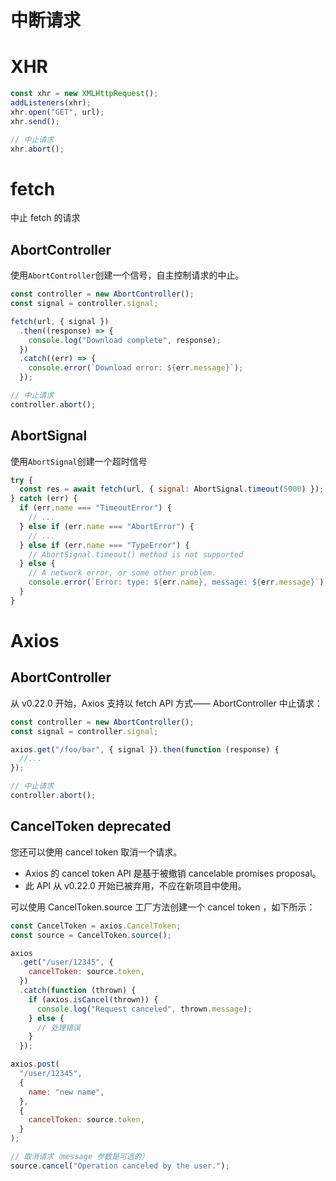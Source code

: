 # 中断请求

# XHR

```js
const xhr = new XMLHttpRequest();
addListeners(xhr);
xhr.open("GET", url);
xhr.send();

// 中止请求
xhr.abort();
```

# fetch

中止 fetch 的请求

## AbortController

使用`AbortController`创建一个信号，自主控制请求的中止。

```js
const controller = new AbortController();
const signal = controller.signal;

fetch(url, { signal })
  .then((response) => {
    console.log("Download complete", response);
  })
  .catch((err) => {
    console.error(`Download error: ${err.message}`);
  });

// 中止请求
controller.abort();
```

## AbortSignal

使用`AbortSignal`创建一个超时信号

```js
try {
  const res = await fetch(url, { signal: AbortSignal.timeout(5000) });
} catch (err) {
  if (err.name === "TimeoutError") {
    // ...
  } else if (err.name === "AbortError") {
    // ...
  } else if (err.name === "TypeError") {
    // AbortSignal.timeout() method is not supported
  } else {
    // A network error, or some other problem.
    console.error(`Error: type: ${err.name}, message: ${err.message}`);
  }
}
```

# Axios

## AbortController

从 v0.22.0 开始，Axios 支持以 fetch API 方式—— AbortController 中止请求：

```js
const controller = new AbortController();
const signal = controller.signal;

axios.get("/foo/bar", { signal }).then(function (response) {
  //...
});

// 中止请求
controller.abort();
```

## CancelToken deprecated

您还可以使用 cancel token 取消一个请求。

- Axios 的 cancel token API 是基于被撤销 cancelable promises proposal。
- 此 API 从 v0.22.0 开始已被弃用，不应在新项目中使用。

可以使用 CancelToken.source 工厂方法创建一个 cancel token ，如下所示：

```js
const CancelToken = axios.CancelToken;
const source = CancelToken.source();

axios
  .get("/user/12345", {
    cancelToken: source.token,
  })
  .catch(function (thrown) {
    if (axios.isCancel(thrown)) {
      console.log("Request canceled", thrown.message);
    } else {
      // 处理错误
    }
  });

axios.post(
  "/user/12345",
  {
    name: "new name",
  },
  {
    cancelToken: source.token,
  }
);

// 取消请求（message 参数是可选的）
source.cancel("Operation canceled by the user.");
```
